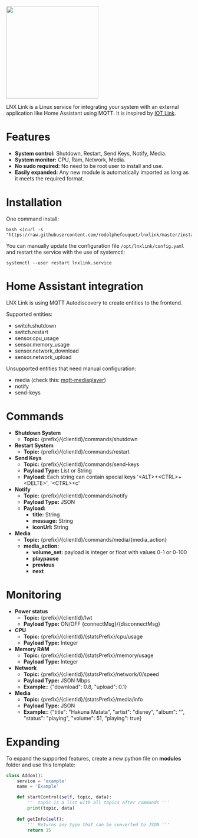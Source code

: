 <img src="https://github.com/bkbilly/lnxlink/blob/master/logo.png?raw=true" height="250">

LNX Link is a Linux service for integrating your system with an external application like Home Assistant using MQTT.
It is inspired by [IOT Link](https://iotlink.gitlab.io/).

# Features
 - **System control:** Shutdown, Restart, Send Keys, Notify, Media.
 - **System monitor:** CPU, Ram, Network, Media.
 - **No sudo required:** No need to be root user to install and use.
 - **Easily expanded:** Any new module is automatically imported as long as it meets the required format.

# Installation
One command install:
```shell
bash <(curl -s "https://raw.githubusercontent.com/rodolphefouquet/lnxlink/master/install.sh")
```
You can manually update the configuration file `/opt/lnxlink/config.yaml` and restart the service with the use of systemctl:
```shell
systemctl --user restart lnxlink.service
```

# Home Assistant integration
LNX Link is using MQTT Autodiscovery to create entities to the frontend.

Supported entities:
  - switch.shutdown
  - switch.restart
  - sensor.cpu_usage
  - sensor.memory_usage
  - sensor.network_download
  - sensor.network_upload

Unsupported entities that need manual configuration:
  - media (check this: [mqtt-mediaplayer](https://github.com/bkbilly/hass-mqtt-mediaplayer))
  - notify
  - send-keys

# Commands
  - **Shutdown System**
    - **Topic:** {prefix}/{clientId}/commands/shutdown
  - **Restart System**
    - **Topic:** {prefix}/{clientId}/commands/restart
  - **Send Keys**
    - **Topic:** {prefix}/{clientId}/commands/send-keys
    - **Payload Type:** List or String
    - **Payload:** Each string can contain special keys '\<ALT>+\<CTRL>+\<DELTE>', '\<CTRL>+c'
  - **Notify**
    - **Topic:** {prefix}/{clientId}/commands/notify
    - **Payload Type:** JSON
    - **Payload:**
      - **title:** String
      - **message:** String
      - **iconUrl:** String
  - **Media**
    - **Topic:** {prefix}/{clientId}/commands/media/{media_action}
    - **media_action:**
      - **volume_set:** payload is integer or float with values 0-1 or 0-100
      - **playpause**
      - **previous**
      - **next**

# Monitoring
  - **Power status**
    - **Topic:** {prefix}/{clientId}/lwt
    - **Payload Type:** ON/OFF {connectMsg}/{disconnectMsg}
  - **CPU**
    - **Topic:** {prefix}/{clientId}/{statsPrefix}/cpu/usage
    - **Payload Type:** Integer
  - **Memory RAM**
    - **Topic:** {prefix}/{clientId}/{statsPrefix}/memory/usage
    - **Payload Type:** Integer
  - **Network**
    - **Topic:** {prefix}/{clientId}/{statsPrefix}/network/0/speed
    - **Payload Type:** JSON Mbps
    - **Example:**: {"download": 0.8, "upload": 0.1}
  - **Media**
    - **Topic:** {prefix}/{clientId}/{statsPrefix}/media/info
    - **Payload Type:** JSON
    - **Example:**: {"title": "Hakuna Matata", "artist": "disney", "album": "", "status": "playing", "volume": 51, "playing": true}

# Expanding
To expand the supported features, create a new python file on **modules** folder and use this template:
```python
class Addon():
    service = 'example'
    name = 'Example'

    def startControl(self, topic, data):
        ''' topic is a list with all topics after commands '''
        print(topic, data)
    
    def getInfo(self):
        ''' Returns any type that can be converted to JSON '''
        return 15
```
